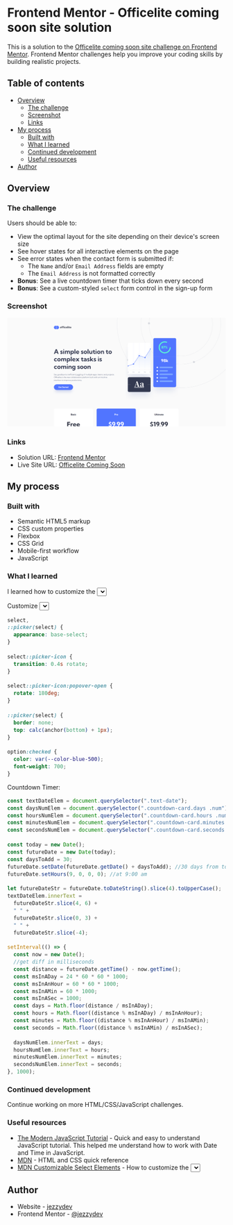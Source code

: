 # Frontend Mentor - Officelite coming soon site solution

This is a solution to the [Officelite coming soon site challenge on Frontend Mentor](https://www.frontendmentor.io/challenges/officelite-coming-soon-site-M4DIPNz8g). Frontend Mentor challenges help you improve your coding skills by building realistic projects.

## Table of contents

- [Overview](#overview)
  - [The challenge](#the-challenge)
  - [Screenshot](#screenshot)
  - [Links](#links)
- [My process](#my-process)
  - [Built with](#built-with)
  - [What I learned](#what-i-learned)
  - [Continued development](#continued-development)
  - [Useful resources](#useful-resources)
- [Author](#author)

## Overview

### The challenge

Users should be able to:

- View the optimal layout for the site depending on their device's screen size
- See hover states for all interactive elements on the page
- See error states when the contact form is submitted if:
  - The `Name` and/or `Email Address` fields are empty
  - The `Email Address` is not formatted correctly
- **Bonus**: See a live countdown timer that ticks down every second
- **Bonus**: See a custom-styled `select` form control in the sign-up form

### Screenshot

![](./screenshot.png)

### Links

- Solution URL: [Frontend Mentor](https://www.frontendmentor.io/solutions/officelite-coming-soon-site-with-countdown-timer-5quYYox45l)
- Live Site URL: [Officelite Coming Soon](https://jezzydev.github.io/officelite-coming-soon-site/)

## My process

### Built with

- Semantic HTML5 markup
- CSS custom properties
- Flexbox
- CSS Grid
- Mobile-first workflow
- JavaScript

### What I learned

I learned how to customize the <select> element using CSS pseudo-elements and how to make a countdown timer in JavaScript.

Customize <select> Element:

```css
select,
::picker(select) {
  appearance: base-select;
}

select::picker-icon {
  transition: 0.4s rotate;
}

select::picker-icon:popover-open {
  rotate: 180deg;
}

::picker(select) {
  border: none;
  top: calc(anchor(bottom) + 1px);
}

option:checked {
  color: var(--color-blue-500);
  font-weight: 700;
}
```

Countdown Timer:

```js
const textDateElem = document.querySelector(".text-date");
const daysNumElem = document.querySelector(".countdown-card.days .num");
const hoursNumElem = document.querySelector(".countdown-card.hours .num");
const minutesNumElem = document.querySelector(".countdown-card.minutes .num");
const secondsNumElem = document.querySelector(".countdown-card.seconds .num");

const today = new Date();
const futureDate = new Date(today);
const daysToAdd = 30;
futureDate.setDate(futureDate.getDate() + daysToAdd); //30 days from today
futureDate.setHours(9, 0, 0, 0); //at 9:00 am

let futureDateStr = futureDate.toDateString().slice(4).toUpperCase();
textDateElem.innerText =
  futureDateStr.slice(4, 6) +
  " " +
  futureDateStr.slice(0, 3) +
  " " +
  futureDateStr.slice(-4);

setInterval(() => {
  const now = new Date();
  //get diff in milliseconds
  const distance = futureDate.getTime() - now.getTime();
  const msInADay = 24 * 60 * 60 * 1000;
  const msInAnHour = 60 * 60 * 1000;
  const msInAMin = 60 * 1000;
  const msInASec = 1000;
  const days = Math.floor(distance / msInADay);
  const hours = Math.floor((distance % msInADay) / msInAnHour);
  const minutes = Math.floor((distance % msInAnHour) / msInAMin);
  const seconds = Math.floor((distance % msInAMin) / msInASec);

  daysNumElem.innerText = days;
  hoursNumElem.innerText = hours;
  minutesNumElem.innerText = minutes;
  secondsNumElem.innerText = seconds;
}, 1000);
```

### Continued development

Continue working on more HTML/CSS/JavaScript challenges.

### Useful resources

- [The Modern JavaScript Tutorial](https://javascript.info/) - Quick and easy to understand JavaScript tutorial. This helped me understand how to work with Date and Time in JavaScript.
- [MDN](https://developer.mozilla.org/en-US/docs/Web) - HTML and CSS quick reference
- [MDN Customizable Select Elements](https://developer.mozilla.org/en-US/docs/Learn_web_development/Extensions/Forms/Customizable_select) - How to customize the <select> element

## Author

- Website - [jezzydev](https://github.com/jezzydev)
- Frontend Mentor - [@jezzydev](https://www.frontendmentor.io/profile/jezzydev)
